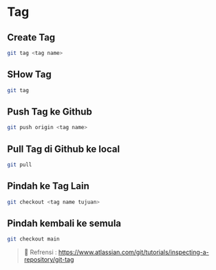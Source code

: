 # Tag

## Create Tag

```sh
git tag <tag name>
```

## SHow Tag

```sh
git tag
```

## Push Tag ke Github

```sh
git push origin <tag name>
```

## Pull Tag di Github ke local

```sh
git pull
```

## Pindah ke Tag Lain

```sh
git checkout <tag name tujuan>
```

## Pindah kembali ke semula

```sh
git checkout main
```

> :link: Refrensi : <https://www.atlassian.com/git/tutorials/inspecting-a-repository/git-tag>
